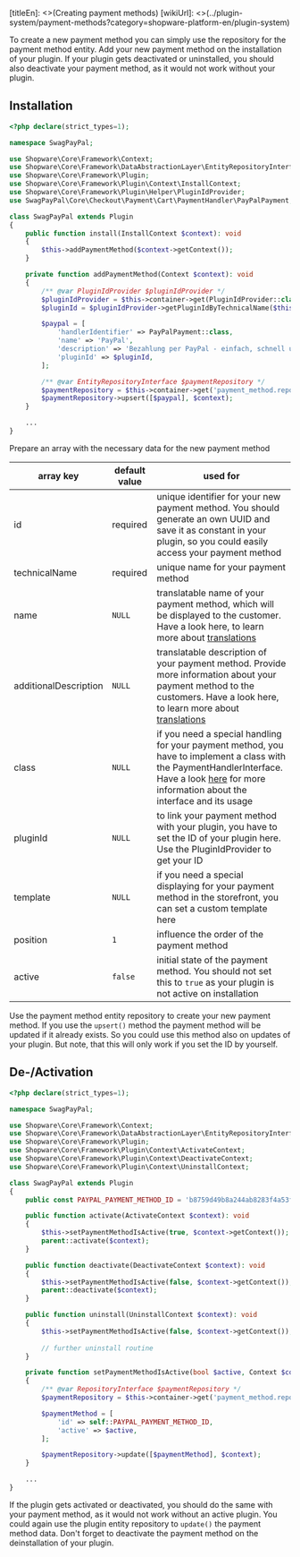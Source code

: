 [titleEn]: <>(Creating payment methods)
[wikiUrl]: <>(../plugin-system/payment-methods?category=shopware-platform-en/plugin-system)

To create a new payment method you can simply use the repository for the payment method entity.
Add your new payment method on the installation of your plugin.
If your plugin gets deactivated or uninstalled, you should also deactivate your payment method, as it would not work without your plugin.

## Installation
```php
<?php declare(strict_types=1);

namespace SwagPayPal;

use Shopware\Core\Framework\Context;
use Shopware\Core\Framework\DataAbstractionLayer\EntityRepositoryInterface;
use Shopware\Core\Framework\Plugin;
use Shopware\Core\Framework\Plugin\Context\InstallContext;
use Shopware\Core\Framework\Plugin\Helper\PluginIdProvider;
use SwagPayPal\Core\Checkout\Payment\Cart\PaymentHandler\PayPalPayment;

class SwagPayPal extends Plugin
{
    public function install(InstallContext $context): void
    {
        $this->addPaymentMethod($context->getContext());
    }

    private function addPaymentMethod(Context $context): void
    {
        /** @var PluginIdProvider $pluginIdProvider */
        $pluginIdProvider = $this->container->get(PluginIdProvider::class);
        $pluginId = $pluginIdProvider->getPluginIdByTechnicalName($this->getName(), $context);

        $paypal = [
            'handlerIdentifier' => PayPalPayment::class,
            'name' => 'PayPal',
            'description' => 'Bezahlung per PayPal - einfach, schnell und sicher.',
            'pluginId' => $pluginId,
        ];

        /** @var EntityRepositoryInterface $paymentRepository */
        $paymentRepository = $this->container->get('payment_method.repository');
        $paymentRepository->upsert([$paypal], $context);
    }

    ...
}
```
Prepare an array with the necessary data for the new payment method

| array key             | default value | used for |
|-----------------------|---------------|--------------------------------------------------------------------------------------------------------------------------------------------------------------------------|
| id                    | required | unique identifier for your new payment method. You should generate an own UUID and save it as constant in your plugin, so you could easily access your payment method |
| technicalName         | required | unique name for your payment method |
| name                  | `NULL` | translatable name of your payment method, which will be displayed to the customer. Have a look here, to learn more about [translations](../20-data-abstraction-layer/9-translations.md) |
| additionalDescription | `NULL` | translatable description of your payment method. Provide more information about your payment method to the customers. Have a look here, to learn more about [translations](../20-data-abstraction-layer/9-translations.md) |
| class                 | `NULL` | if you need a special handling for your payment method, you have to implement a class with the PaymentHandlerInterface. Have a look [here](../50-checkout/70-payment.md) for more information about the interface and its usage |
| pluginId              | `NULL` | to link your payment method with your plugin, you have to set the ID of your plugin here. Use the PluginIdProvider to get your ID |
| template              | `NULL` | if you need a special displaying for your payment method in the storefront, you can set a custom template here |
| position              | `1` | influence the order of the payment method |
| active                | `false` | initial state of the payment method. You should not set this to `true` as your plugin is not active on installation |

Use the payment method entity repository to create your new payment method.
If you use the `upsert()` method the payment method will be updated if it already exists.
So you could use this method also on updates of your plugin.
But note, that this will only work if you set the ID by yourself.

## De-/Activation
```php
<?php declare(strict_types=1);

namespace SwagPayPal;

use Shopware\Core\Framework\Context;
use Shopware\Core\Framework\DataAbstractionLayer\EntityRepositoryInterface;
use Shopware\Core\Framework\Plugin;
use Shopware\Core\Framework\Plugin\Context\ActivateContext;
use Shopware\Core\Framework\Plugin\Context\DeactivateContext;
use Shopware\Core\Framework\Plugin\Context\UninstallContext;

class SwagPayPal extends Plugin
{
    public const PAYPAL_PAYMENT_METHOD_ID = 'b8759d49b8a244ab8283f4a53f3e81fd';

    public function activate(ActivateContext $context): void
    {
        $this->setPaymentMethodIsActive(true, $context->getContext());
        parent::activate($context);
    }

    public function deactivate(DeactivateContext $context): void
    {
        $this->setPaymentMethodIsActive(false, $context->getContext());
        parent::deactivate($context);
    }

    public function uninstall(UninstallContext $context): void
    {
        $this->setPaymentMethodIsActive(false, $context->getContext());
        
        // further uninstall routine
    }

    private function setPaymentMethodIsActive(bool $active, Context $context): void
    {
        /** @var RepositoryInterface $paymentRepository */
        $paymentRepository = $this->container->get('payment_method.repository');

        $paymentMethod = [
            'id' => self::PAYPAL_PAYMENT_METHOD_ID,
            'active' => $active,
        ];

        $paymentRepository->update([$paymentMethod], $context);
    }

    ...
}
```
If the plugin gets activated or deactivated, you should do the same with your payment method, as it would not work without an active plugin.
You could again use the plugin entity repository to `update()` the payment method data.
Don't forget to deactivate the payment method on the deinstallation of your plugin.

